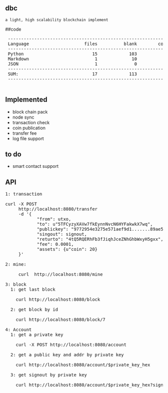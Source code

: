## dbc

`a light, high scalability blockchain implement`


##code
<pre>
 -------------------------------------------------------------------------------
 Language                     files          blank        comment           code
 -------------------------------------------------------------------------------
 Python                          15            103             49            670
 Markdown                         1             10              0             48
 JSON                             1              0              0             11
 -------------------------------------------------------------------------------
 SUM:                            17            113             49            729
 -------------------------------------------------------------------------------
 </pre>

## Implemented

* block chain pack
* node sync
* transaction check
* coin publication
* transfer fee
* log file support

## to do

* smart contact support

## API

<pre>
1: transaction

curl -X POST
     http://localhost:8080/transfer
     -d '{
            "from": utxo,
            "to": u"5TFCyzyXAVw7fkEynnNvcN6HYFakwkX7wq",
            "publickey": "9772954e3275e571aef9d1.......89ae54c372c0",
            "singout": signout,
            "returto": "4tQ5RQERhFb3fJiqhJceZNhGhbWxyH5gxx",
            "fee": 0.0001,
            "assets": {u"coin": 20}
     }'

2: mine:

     curl  http://localhost:8080/mine

3: block
  1: get last block

    curl http://localhost:8080/block

  2: get block by id

    curl http://localhost:8080/block/7

4: Account
  1: get a private key

    curl -X POST http://localhost:8080/account

  2: get a public key and addr by private key

    curl http://localhost:8080/account/$private_key_hex

  3: get signout by private key

    curl http://localhost:8080/account/$private_key_hex?sign_content=$utxo

<pre>
